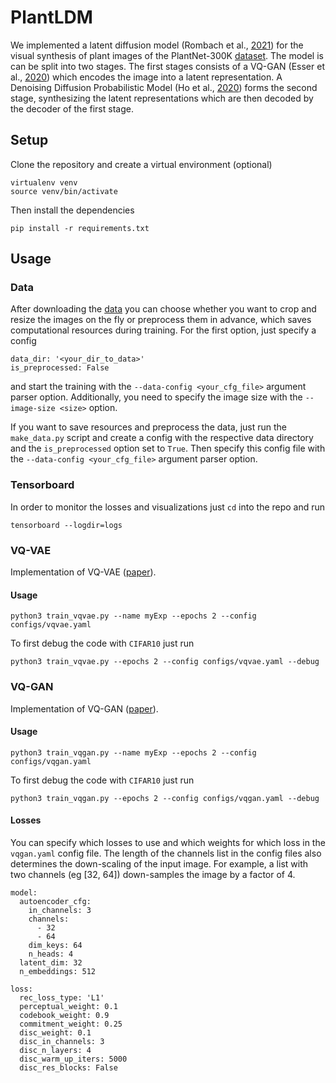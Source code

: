 # PlantLDM

We implemented a latent diffusion model (Rombach et al., [2021](https://arxiv.org/abs/2112.10752)) for 
the visual synthesis of plant images of the PlantNet-300K [dataset](https://github.com/plantnet/PlantNet-300K).
The model is can be split into two stages. The first stages consists of a VQ-GAN
(Esser et al., [2020](https://arxiv.org/abs/2012.09841)) which encodes the image into a latent representation.
A Denoising Diffusion Probabilistic Model (Ho et al., [2020](https://arxiv.org/abs/2006.11239)) forms the second stage, 
synthesizing the latent representations which are then decoded by the decoder of the first stage.

## Setup

Clone the repository and create a virtual environment (optional)

```
virtualenv venv
source venv/bin/activate
```

Then install the dependencies
```
pip install -r requirements.txt
```

## Usage

### Data

After downloading the [data](https://zenodo.org/record/4726653#.YvNwCFpBx3k) you can choose whether you want
to crop and resize the images on the fly or preprocess them in advance, which saves computational resources
during training. For the first option, just specify a config

```
data_dir: '<your_dir_to_data>'
is_preprocessed: False
```

and start the training with the `--data-config <your_cfg_file>` argument parser option. Additionally,
you need to specify the image size with the `--image-size <size>` option.

If you want to save resources and preprocess the data, just run the `make_data.py` script and create a config
with the respective data directory and the `is_preprocessed` option set to `True`. Then specify this config file
with the `--data-config <your_cfg_file>` argument parser option.

### Tensorboard

In order to monitor the losses and visualizations just `cd` into the repo and run
```
tensorboard --logdir=logs
```

### VQ-VAE

Implementation of VQ-VAE ([paper](https://arxiv.org/abs/1711.00937v2)).

#### Usage


```
python3 train_vqvae.py --name myExp --epochs 2 --config configs/vqvae.yaml
```

To first debug the code with `CIFAR10` just run

```
python3 train_vqvae.py --epochs 2 --config configs/vqvae.yaml --debug
```

### VQ-GAN

Implementation of VQ-GAN ([paper](https://arxiv.org/abs/2012.09841)).

#### Usage


```
python3 train_vqgan.py --name myExp --epochs 2 --config configs/vqgan.yaml
```

To first debug the code with `CIFAR10` just run

```
python3 train_vqgan.py --epochs 2 --config configs/vqgan.yaml --debug
```

#### Losses

You can specify which losses to use and which weights for which loss in the `vqgan.yaml` config file. The length of the
channels list in the config files also determines the down-scaling of the input image. For example, a list with
two channels (eg [32, 64]) down-samples the image by a factor of 4.

```
model:
  autoencoder_cfg:
    in_channels: 3
    channels:
      - 32
      - 64
    dim_keys: 64
    n_heads: 4
  latent_dim: 32
  n_embeddings: 512

loss:
  rec_loss_type: 'L1'
  perceptual_weight: 0.1
  codebook_weight: 0.9
  commitment_weight: 0.25
  disc_weight: 0.1
  disc_in_channels: 3
  disc_n_layers: 4
  disc_warm_up_iters: 5000
  disc_res_blocks: False
```

